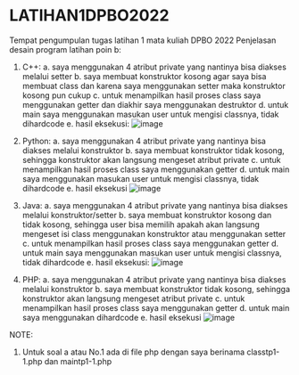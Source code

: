 # LATIHAN1DPBO2022
Tempat pengumpulan tugas latihan 1 mata kuliah DPBO 2022
Penjelasan desain program latihan poin b:
1. C++:
    a. saya menggunakan 4 atribut private yang nantinya bisa diakses melalui setter
    b. saya membuat konstruktor kosong agar saya bisa membuat class dan karena saya menggunakan setter maka konstruktor kosong pun cukup
    c. untuk menampilkan hasil proses class saya menggunakan getter dan diakhir saya menggunakan destruktor
    d. untuk main saya menggunakan masukan user untuk mengisi classnya, tidak dihardcode
    e. hasil eksekusi:
    ![image](https://user-images.githubusercontent.com/99600360/153910053-f64d73f1-539f-4dba-b763-ec04529b4eea.png)

2. Python:
    a. saya menggunakan 4 atribut private yang nantinya bisa diakses melalui konstruktor
    b. saya membuat konstruktor tidak kosong, sehingga konstruktor akan langsung mengeset atribut private
    c. untuk menampilkan hasil proses class saya menggunakan getter
    d. untuk main saya menggunakan masukan user untuk mengisi classnya, tidak dihardcode
    e. hasil eksekusi
    ![image](https://user-images.githubusercontent.com/99600360/153910177-e119ea57-73f6-4187-830c-72dbdad9bb9e.png)

3. Java:
    a. saya menggunakan 4 atribut private yang nantinya bisa diakses melalui konstruktor/setter
    b. saya membuat konstruktor kosong dan tidak kosong, sehingga user bisa memilih apakah akan langsung mengeset isi class menggunakan konstruktor atau menggunakan setter
    c. untuk menampilkan hasil proses class saya menggunakan getter
    d. untuk main saya menggunakan masukan user untuk mengisi classnya, tidak dihardcode
    e. hasil eksekusi:
    ![image](https://user-images.githubusercontent.com/99600360/153910386-d3bcfad2-4d3d-4060-830d-865d42ce517a.png)

4. PHP:
    a. saya menggunakan 4 atribut private yang nantinya bisa diakses melalui konstruktor
    b. saya membuat konstruktor tidak kosong, sehingga konstruktor akan langsung mengeset atribut private
    c. untuk menampilkan hasil proses class saya menggunakan getter
    d. untuk main saya menggunakan dihardcode
    e. hasil eksekusi
    ![image](https://user-images.githubusercontent.com/99600360/153910642-0e24280e-870a-4bca-a349-668c4860c184.png)


NOTE:
1. Untuk soal a atau No.1 ada di file php dengan saya berinama classtp1-1.php dan maintp1-1.php
